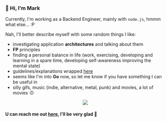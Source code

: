 ### 👋 Hi, I’m Mark

Currently, I'm working as a Backend Engineer, mainly with `node.js`, hmmm what else... :P

Nah, I'll better describe myself with some random things I like:
- investigating application <strong>architectures</strong> and talking about them
- <strong>FP</strong> principles
- finding a personal balance in life (work, exercising, developing and learning in a spare time, developing self-awareness improving the mental state)
- guidelines/explanations wrapped [here](https://github.com/Sairyss/domain-driven-hexagon)
- seems like I'm into <strong>Go</strong> now, so let me know if you have something I can be useful in
- silly gifs, music (indie, alternative, metal, punk) and movies, a lot of movies :D

<p align="center">
  <img src="https://user-images.githubusercontent.com/16325810/204153803-d86c2deb-5833-4954-b4a4-ee184211b239.gif" />
</p>


#### U can reach me out [here](https://www.linkedin.com/in/mark-tsiareshka/), I'll be very glad 🦊

